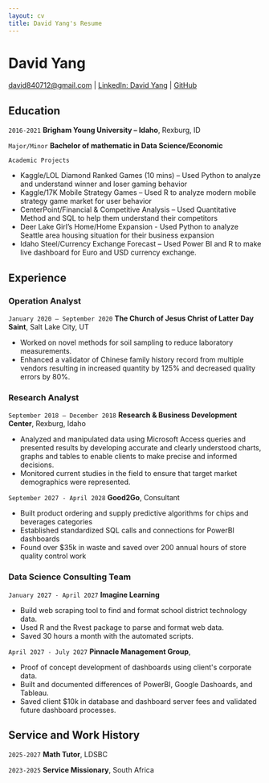 ```yaml
---
layout: cv
title: David Yang's Resume
---
```

# David Yang


<div id="webaddress">
<a href="david840712@gmail.com">david840712@gmail.com</a>
| <a href="https://www.linkedin.com/in/shih-wei-david-yang-a73826124/">LinkedIn: David Yang</a>
| <a href="https://github.com/hhhh840712">GitHub</a>
</div>

<!-- https://www.monique.tech/the-art-of-markdown -->

## Education

`2016-2021`
__Brigham Young University – Idaho__, Rexburg, ID

`Major/Minor`
__Bachelor of mathematic in Data Science/Economic__

`Academic Projects`
- Kaggle/LOL Diamond Ranked Games (10 mins) – Used Python to analyze and understand winner and loser gaming behavior
- Kaggle/17K Mobile Strategy Games – Used R to analyze modern mobile strategy game market for user behavior
- CenterPoint/Financial & Competitive Analysis – Used Quantitative Method and SQL to help them understand their competitors
- Deer Lake Girl’s Home/Home Expansion - Used Python to analyze Seattle area housing situation for their business expansion
- Idaho Steel/Currency Exchange Forecast – Used Power BI and R to make live dashboard for Euro and USD currency exchange.

## Experience
### Operation Analyst
`January 2020 – September 2020`
__The Church of Jesus Christ of Latter Day Saint__, Salt Lake City, UT

- Worked on novel methods for soil sampling to reduce laboratory measurements.
- Enhanced a validator of Chinese family history record from multiple vendors resulting in increased quantity by 125% and decreased quality errors by 80%.

### Research Analyst
`September 2018 – December 2018`
__Research & Business Development Center__, Rexburg, Idaho

- Analyzed and manipulated data using Microsoft Access queries and presented results by developing accurate and clearly understood charts, graphs and tables to enable clients to make precise and informed decisions.
- Monitored current studies in the field to ensure that target market demographics were represented.

`September 2027 - April 2028`
__Good2Go__, Consultant

- Built product ordering and supply predictive algorithms for chips and beverages categories
- Established standardized SQL calls and connections for PowerBI dashboards
- Found over $35k in waste and saved over 200 annual hours of store quality control work 

### Data Science Consulting Team

`January 2027 - April 2027`
__Imagine Learning__

- Build web scraping tool to find and format school district technology data.
- Used R and the Rvest package to parse and format web data.
- Saved 30 hours a month with the automated scripts.

`April 2027 - July 2027`
__Pinnacle Management Group__, 

- Proof of concept development of dashboards using client's corporate data.
- Built and documented differences of PowerBI, Google Dashoards, and Tableau.
- Saved client $10k in database and dashboard server fees and validated future dashboard processes.


## Service and Work History

`2025-2027`
__Math Tutor__, LDSBC


`2023-2025`
__Service Missionary__, South Africa



<!-- ### Footer

Last updated: May 2013 -->



